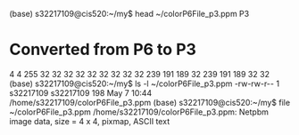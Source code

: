 (base) s32217109@cis520:~/my$ head ~/colorP6File_p3.ppm
P3
# Converted from P6 to P3
4 4
255
32 32 32
32 32 32
32 32 32
239 191 189
32 239 191
189 32 32
(base) s32217109@cis520:~/my$ ls -l ~/colorP6File_p3.ppm
-rw-rw-r-- 1 s32217109 s32217109 198 May  7 10:44 /home/s32217109/colorP6File_p3.ppm
(base) s32217109@cis520:~/my$ file ~/colorP6File_p3.ppm
/home/s32217109/colorP6File_p3.ppm: Netpbm image data, size = 4 x 4, pixmap, ASCII text

